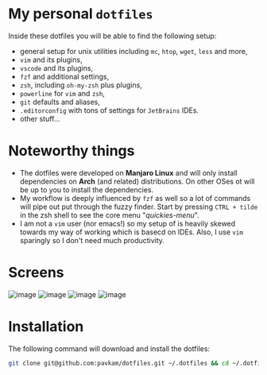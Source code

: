 # My personal `dotfiles`
Inside these dotfiles you will be able to find the following setup:
* general setup for unix utilities including `mc`, `htop`, `wget`, `less` and more,
* `vim` and its plugins,
* `vscode` and its plugins,
* `fzf` and additional settings,
* `zsh`, including `oh-my-zsh` plus plugins,
* `powerline` for `vim` and `zsh`,
* `git` defaults and aliases,
* `.editorconfig` with tons of settings for `JetBrains` IDEs.
* other stuff...

# Noteworthy things
* The dotfiles were developed on **Manjaro Linux** and will only install dependencies on **Arch** (and related) distributions. On other OSes ot will be up to you to install the dependencies.
* My workflow is deeply influenced by `fzf` as well so a lot of commands will pipe out put through the fuzzy finder. Start by pressing `CTRL + tilde` in the zsh shell to see the core menu "_quickies-menu_".
* I am not a `vim` user (nor emacs!) so my setup of is heavily skewed towards my way of working which is basecd on IDEs. Also, I use `vim` sparingly so I don't need much productivity.

# Screens
![image](https://user-images.githubusercontent.com/7327309/147490998-1a600287-3555-4bce-9a29-d06c2e476aee.png)
![image](https://user-images.githubusercontent.com/7327309/147490417-8197f664-31df-45fe-87b4-74ae495cee19.png)
![image](https://user-images.githubusercontent.com/7327309/147490500-31312ab3-922b-45ea-9c1a-f2d7f689901b.png)
![image](https://user-images.githubusercontent.com/7327309/147490587-126afbd3-d68b-464d-b8e5-6abd6cb1a1dc.png)

# Installation

The following command will download and install the dotfiles:
```sh
git clone git@github.com:pavkam/dotfiles.git ~/.dotfiles && cd ~/.dotfiles && ./install.sh
```
